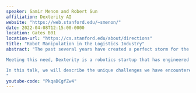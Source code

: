 ```yaml
---
speaker: Samir Menon and Robert Sun
affiliation: Dexterity AI
website: "https://web.stanford.edu/~smenon/"
date: 2022-04-08T12:15:00-0000
location: Gates B01
location-url: "https://cs.stanford.edu/about/directions"
title: "Robot Manipulation in the Logistics Industry"
abstract: "The past several years have created a perfect storm for the logistics industry: worker shortages, surging ecommerce activity, and many other factors have significantly increased the demand for robot manipulators automating more and more components of logistics and supply chains. This new wave of automation presents a new set of challenges compared to traditional automation tasks, e.g. in manufacturing. Manipulation workloads in the logistics industry involve extreme variability in the objects being handled: their shape, size, dynamics, condition, etc. as well as the sets of objects that must be managed and organized together. Additionally, these manipulators must be plugged into existing workflows and infrastructures that were designed for and still often interface with humans.

Meeting this need, Dexterity is a robotics startup that has engineered and deployed robotic systems that can intelligently manipulate tens of thousands of items in production, reason about and operate in dynamic environments, collaborate with each other using the sense of touch, and safely operate in the presence of humans. Dexterity's robots ship hundreds of thousands of units in packaged food and parcel warehouses each day and are in production 24/7.

In this talk, we will describe the unique challenges we have encountered in bringing robot manipulation to logistics, including the technical advancements which we have employed to date, spanning engineering disciplines from machine learning, simulation, modeling, algorithms, and control, to robotic hardware & software. We will describe the variety of automation workflows we are executing on which we have found provide the most value to our customers, including palletizing, depalletizing, kitting for fulfillment, and singulation for induction. And we will highlight a number of open problems we have encountered which can motivate future research in the robotics community.
"
youtube-code: "PkqaDCgfZw4"
---
```

